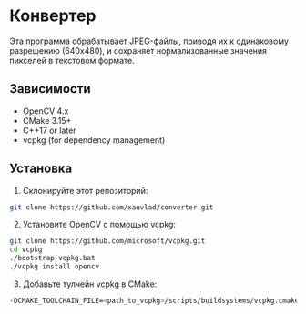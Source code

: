 # Конвертер

Эта программа обрабатывает JPEG-файлы, приводя их к одинаковому разрешению (640x480), и сохраняет нормализованные значения пикселей в текстовом формате.</br>

## Зависимости
- OpenCV 4.x
- CMake 3.15+
- C++17 or later
- vcpkg (for dependency management)

## Установка
1. Склонируйте этот репозиторий:
```bash
git clone https://github.com/xauvlad/converter.git
```
2. Установите OpenCV с помощью vcpkg:
```bash
git clone https://github.com/microsoft/vcpkg.git
cd vcpkg
./bootstrap-vcpkg.bat
./vcpkg install opencv
```
3. Добавьте тулчейн vcpkg в CMake:
```bash
-DCMAKE_TOOLCHAIN_FILE=<path_to_vcpkg>/scripts/buildsystems/vcpkg.cmake
```